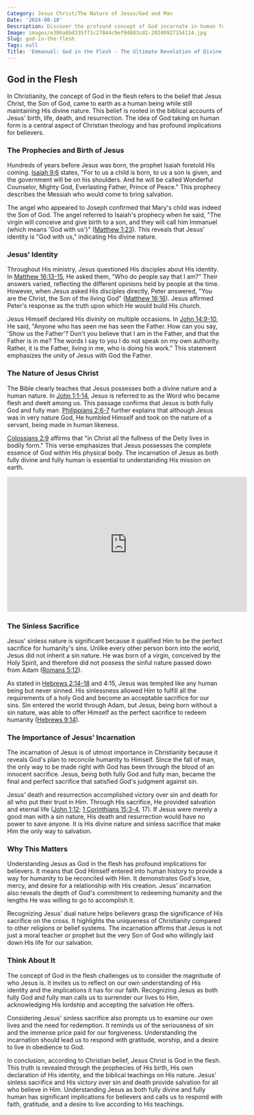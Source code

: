 ```yaml
---
Category: Jesus Christ/The Nature of Jesus/God and Man
Date: '2024-08-10'
Description: Discover the profound concept of God incarnate in human form, exploring the significance and implications of the idea of God in the flesh. Unveil the theological depth and spiritual impact in this insightful article.
Image: images/e386a8bd335ff1c27044c9ef94083cd2-20240927154114.jpg
Slug: god-in-the-flesh
Tags: null
Title: 'Emmanuel: God in the Flesh - The Ultimate Revelation of Divine Presence'
---
```


## God in the Flesh

In Christianity, the concept of God in the flesh refers to the belief that Jesus Christ, the Son of God, came to earth as a human being while still maintaining His divine nature. This belief is rooted in the biblical accounts of Jesus' birth, life, death, and resurrection. The idea of God taking on human form is a central aspect of Christian theology and has profound implications for believers.

### The Prophecies and Birth of Jesus

Hundreds of years before Jesus was born, the prophet Isaiah foretold His coming. [Isaiah 9:6](https://www.bibleref.com/Isaiah/9/Isaiah-9-6.html) states, "For to us a child is born, to us a son is given, and the government will be on his shoulders. And he will be called Wonderful Counselor, Mighty God, Everlasting Father, Prince of Peace." This prophecy describes the Messiah who would come to bring salvation.

The angel who appeared to Joseph confirmed that Mary's child was indeed the Son of God. The angel referred to Isaiah's prophecy when he said, "The virgin will conceive and give birth to a son, and they will call him Immanuel (which means 'God with us')" ([Matthew 1:23](https://www.bibleref.com/Matthew/1/Matthew-1-23.html)). This reveals that Jesus' identity is "God with us," indicating His divine nature.

### Jesus' Identity

Throughout His ministry, Jesus questioned His disciples about His identity. In [Matthew 16:13-15](https://www.bibleref.com/Matthew/16/Matthew-16-13.html), He asked them, "Who do people say that I am?" Their answers varied, reflecting the different opinions held by people at the time. However, when Jesus asked His disciples directly, Peter answered, "You are the Christ, the Son of the living God" ([Matthew 16:16](https://www.bibleref.com/Matthew/16/Matthew-16-16.html)). Jesus affirmed Peter's response as the truth upon which He would build His church.

Jesus Himself declared His divinity on multiple occasions. In [John 14:9-10](https://www.bibleref.com/John/14/John-14-9.html), He said, "Anyone who has seen me has seen the Father. How can you say, 'Show us the Father'? Don't you believe that I am in the Father, and that the Father is in me? The words I say to you I do not speak on my own authority. Rather, it is the Father, living in me, who is doing his work." This statement emphasizes the unity of Jesus with God the Father.

### The Nature of Jesus Christ

The Bible clearly teaches that Jesus possesses both a divine nature and a human nature. In [John 1:1-14](https://www.bibleref.com/John/1/John-1-1.html), Jesus is referred to as the Word who became flesh and dwelt among us. This passage confirms that Jesus is both fully God and fully man. [Philippians 2:6-7](https://www.bibleref.com/Philippians/2/Philippians-2-6.html) further explains that although Jesus was in very nature God, He humbled Himself and took on the nature of a servant, being made in human likeness.

[Colossians 2:9](https://www.bibleref.com/Colossians/2/Colossians-2-9.html) affirms that "in Christ all the fullness of the Deity lives in bodily form." This verse emphasizes that Jesus possesses the complete essence of God within His physical body. The incarnation of Jesus as both fully divine and fully human is essential to understanding His mission on earth.


<iframe width="560" height="315" src="https://www.youtube.com/embed/hNznHSSxjNo" frameborder="0" allow="autoplay; encrypted-media" allowfullscreen></iframe>


### The Sinless Sacrifice

Jesus' sinless nature is significant because it qualified Him to be the perfect sacrifice for humanity's sins. Unlike every other person born into the world, Jesus did not inherit a sin nature. He was born of a virgin, conceived by the Holy Spirit, and therefore did not possess the sinful nature passed down from Adam ([Romans 5:12](https://www.bibleref.com/Romans/5/Romans-5-12.html)).

As stated in [Hebrews 2:14-18](https://www.bibleref.com/Hebrews/2/Hebrews-2-14.html) and 4:15, Jesus was tempted like any human being but never sinned. His sinlessness allowed Him to fulfill all the requirements of a holy God and become an acceptable sacrifice for our sins. Sin entered the world through Adam, but Jesus, being born without a sin nature, was able to offer Himself as the perfect sacrifice to redeem humanity ([Hebrews 9:14](https://www.bibleref.com/Hebrews/9/Hebrews-9-14.html)).

### The Importance of Jesus' Incarnation

The incarnation of Jesus is of utmost importance in Christianity because it reveals God's plan to reconcile humanity to Himself. Since the fall of man, the only way to be made right with God has been through the blood of an innocent sacrifice. Jesus, being both fully God and fully man, became the final and perfect sacrifice that satisfied God's judgment against sin.

Jesus' death and resurrection accomplished victory over sin and death for all who put their trust in Him. Through His sacrifice, He provided salvation and eternal life ([John 1:12](https://www.bibleref.com/John/1/John-1-12.html); [1 Corinthians 15:3-4](https://www.bibleref.com/1-Corinthians/15/1-Corinthians-15-3.html), 17). If Jesus were merely a good man with a sin nature, His death and resurrection would have no power to save anyone. It is His divine nature and sinless sacrifice that make Him the only way to salvation.

### Why This Matters

Understanding Jesus as God in the flesh has profound implications for believers. It means that God Himself entered into human history to provide a way for humanity to be reconciled with Him. It demonstrates God's love, mercy, and desire for a relationship with His creation. Jesus' incarnation also reveals the depth of God's commitment to redeeming humanity and the lengths He was willing to go to accomplish it.

Recognizing Jesus' dual nature helps believers grasp the significance of His sacrifice on the cross. It highlights the uniqueness of Christianity compared to other religions or belief systems. The incarnation affirms that Jesus is not just a moral teacher or prophet but the very Son of God who willingly laid down His life for our salvation.

### Think About It

The concept of God in the flesh challenges us to consider the magnitude of who Jesus is. It invites us to reflect on our own understanding of His identity and the implications it has for our faith. Recognizing Jesus as both fully God and fully man calls us to surrender our lives to Him, acknowledging His lordship and accepting the salvation He offers.

Considering Jesus' sinless sacrifice also prompts us to examine our own lives and the need for redemption. It reminds us of the seriousness of sin and the immense price paid for our forgiveness. Understanding the incarnation should lead us to respond with gratitude, worship, and a desire to live in obedience to God.

In conclusion, according to Christian belief, Jesus Christ is God in the flesh. This truth is revealed through the prophecies of His birth, His own declaration of His identity, and the biblical teachings on His nature. Jesus' sinless sacrifice and His victory over sin and death provide salvation for all who believe in Him. Understanding Jesus as both fully divine and fully human has significant implications for believers and calls us to respond with faith, gratitude, and a desire to live according to His teachings.